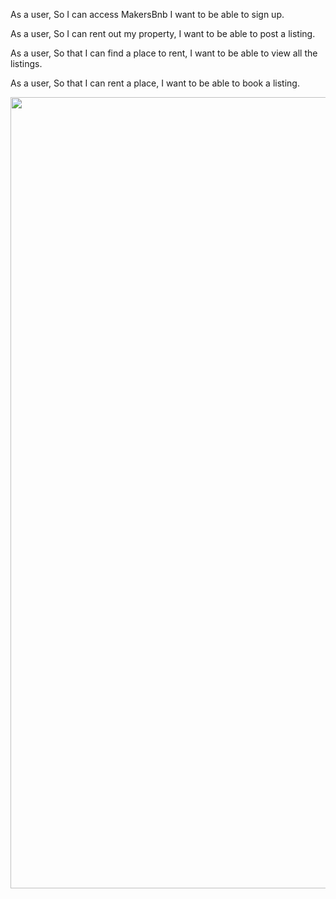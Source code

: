 As a user,
So I can access MakersBnb
I want to be able to sign up.

As a user,
So I can rent out my property,
I want to be able to post a listing.

As a user,
So that I can find a place to rent,
I want to be able to view all the listings.

As a user,
So that I can rent a place,
I want to be able to book a listing.

<img width="1266" src="https://files.slack.com/files-pri/T03ALA7H4-FRDHU31LK/image.png">
